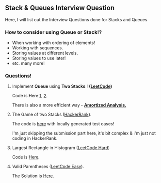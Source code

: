 ## Stack & Queues Interview Question

Here, I will list out the Interview Questions done for Stacks and Queues


### How to consider using Queue or Stack!?

* When working with ordering of elements!
* Working with sequences.
* Storing values at different levels.
* Storing values to use later!
* etc. many more!


### Questions!

1. Implement **Queue** using **Two Stacks** ! **([LeetCode](https://leetcode.com/problems/implement-queue-using-stacks/description/))**
   
   Code is Here [1](./QueueUsingStacks.java), [2](./QueueUsingStacks2.java).

   There is also a more efficient way - [**Amortized Analysis.**](https://leetcode.com/submissions/detail/1169404480/)  

2. The Game of two Stacks ([HackerRank](https://www.hackerrank.com/challenges/game-of-two-stacks/problem)).
   
   The code is [here](./GameOfTwoStacks.java) with locally generated test cases!

   I'm just skipping the submission part here, it's bit complex & i'm just not coding in HackerRank.

3. Largest Rectangle in Histogram ([LeetCode Hard](https://leetcode.com/problems/largest-rectangle-in-histogram/))
   
   Code is [Here](./LargestRectangle.java).

4. Valid Parentheses ([LeetCode Easy](https://leetcode.com/problems/valid-parentheses/)).

   The Solution is [Here](./ValidParentheses.java).